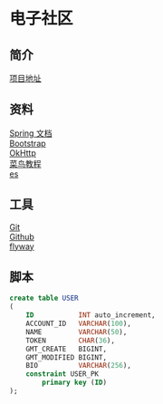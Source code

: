 # 电子社区

## 简介
[项目地址](https://github.com/D0na1dDuck/elec-community)

## 资料
[Spring 文档](https://spring.io/)  
[Bootstrap](https://v3.bootcss.com/)  
[OkHttp](https://square.github.io/okhttp/)  
[菜鸟教程](https://www.runoob.com/)  
[es](https://elasticsearch.cn/)

## 工具
[Git](https://git-scm.com/)  
[Github](https://github.com/)  
[flyway](https://flywaydb.org/)

## 脚本
```sql
create table USER
(
    ID           INT auto_increment,
    ACCOUNT_ID   VARCHAR(100),
    NAME         VARCHAR(50),
    TOKEN        CHAR(36),
    GMT_CREATE   BIGINT,
    GMT_MODIFIED BIGINT,
    BIO          VARCHAR(256),
    constraint USER_PK
        primary key (ID)
);
```


